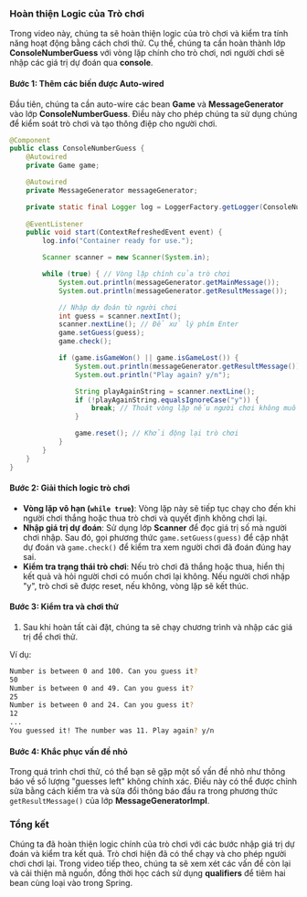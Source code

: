 ### Hoàn thiện Logic của Trò chơi

Trong video này, chúng ta sẽ hoàn thiện logic của trò chơi và kiểm tra tính năng hoạt động bằng cách chơi thử. Cụ thể, chúng ta cần hoàn thành lớp **ConsoleNumberGuess** với vòng lặp chính cho trò chơi, nơi người chơi sẽ nhập các giá trị dự đoán qua **console**.

#### **Bước 1: Thêm các biến được Auto-wired**
Đầu tiên, chúng ta cần auto-wire các bean **Game** và **MessageGenerator** vào lớp **ConsoleNumberGuess**. Điều này cho phép chúng ta sử dụng chúng để kiểm soát trò chơi và tạo thông điệp cho người chơi.

```java
@Component
public class ConsoleNumberGuess {
    @Autowired
    private Game game;

    @Autowired
    private MessageGenerator messageGenerator;

    private static final Logger log = LoggerFactory.getLogger(ConsoleNumberGuess.class);
    
    @EventListener
    public void start(ContextRefreshedEvent event) {
        log.info("Container ready for use.");

        Scanner scanner = new Scanner(System.in);

        while (true) { // Vòng lặp chính của trò chơi
            System.out.println(messageGenerator.getMainMessage());
            System.out.println(messageGenerator.getResultMessage());

            // Nhập dự đoán từ người chơi
            int guess = scanner.nextInt();
            scanner.nextLine(); // Để xử lý phím Enter
            game.setGuess(guess);
            game.check();

            if (game.isGameWon() || game.isGameLost()) {
                System.out.println(messageGenerator.getResultMessage());
                System.out.println("Play again? y/n");

                String playAgainString = scanner.nextLine();
                if (!playAgainString.equalsIgnoreCase("y")) {
                    break; // Thoát vòng lặp nếu người chơi không muốn tiếp tục
                }

                game.reset(); // Khởi động lại trò chơi
            }
        }
    }
}
```

#### **Bước 2: Giải thích logic trò chơi**
- **Vòng lặp vô hạn (`while true`)**: Vòng lặp này sẽ tiếp tục chạy cho đến khi người chơi thắng hoặc thua trò chơi và quyết định không chơi lại.
- **Nhập giá trị dự đoán**: Sử dụng lớp **Scanner** để đọc giá trị số mà người chơi nhập. Sau đó, gọi phương thức `game.setGuess(guess)` để cập nhật dự đoán và `game.check()` để kiểm tra xem người chơi đã đoán đúng hay sai.
- **Kiểm tra trạng thái trò chơi**: Nếu trò chơi đã thắng hoặc thua, hiển thị kết quả và hỏi người chơi có muốn chơi lại không. Nếu người chơi nhập "y", trò chơi sẽ được reset, nếu không, vòng lặp sẽ kết thúc.

#### **Bước 3: Kiểm tra và chơi thử**
1. Sau khi hoàn tất cài đặt, chúng ta sẽ chạy chương trình và nhập các giá trị để chơi thử.

Ví dụ:
```bash
Number is between 0 and 100. Can you guess it?
50
Number is between 0 and 49. Can you guess it?
25
Number is between 0 and 24. Can you guess it?
12
...
You guessed it! The number was 11. Play again? y/n
```

#### **Bước 4: Khắc phục vấn đề nhỏ**
Trong quá trình chơi thử, có thể bạn sẽ gặp một số vấn đề nhỏ như thông báo về số lượng "guesses left" không chính xác. Điều này có thể được chỉnh sửa bằng cách kiểm tra và sửa đổi thông báo đầu ra trong phương thức `getResultMessage()` của lớp **MessageGeneratorImpl**.

### **Tổng kết**
Chúng ta đã hoàn thiện logic chính của trò chơi với các bước nhập giá trị dự đoán và kiểm tra kết quả. Trò chơi hiện đã có thể chạy và cho phép người chơi chơi lại. Trong video tiếp theo, chúng ta sẽ xem xét các vấn đề còn lại và cải thiện mã nguồn, đồng thời học cách sử dụng **qualifiers** để tiêm hai bean cùng loại vào trong Spring.
